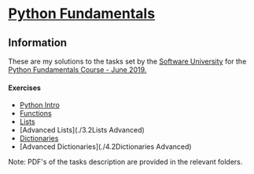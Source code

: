 # [Python Fundamentals](https://softuni.bg/opencourses/python-fundamentals-course)

## Information
These are my solutions to the tasks set by the [Software University](https://softuni.bg/trainings/courses) for the [Python Fundamentals Course - June 2019.](https://softuni.bg/trainings/2329/python-fundamentals-june%20-2019)

#### Exercises
* [Python Intro](./1.Python_Intro)
* [Functions](./2.Functions)
* [Lists](./3.1Lists)
* [Advanced Lists](./3.2Lists Advanced)
* [Dictionaries](./4.1Dictionaries)
* [Advanced Dictionaries](./4.2Dictionaries Advanced)


Note: PDF's of the tasks description are provided in the relevant folders.
